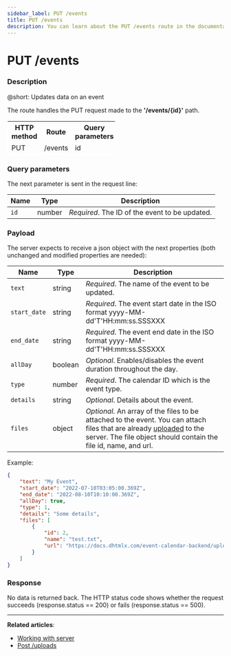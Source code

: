 ```yaml
---
sidebar_label: PUT /events
title: PUT /events
description: You can learn about the PUT /events route in the documentation of the DHTMLX JavaScript Event Calendar library. Browse developer guides and API reference, try out code examples and live demos, and download a free 30-day evaluation version of DHTMLX Event Calendar.
---
```


# PUT /events

### Description

@short: Updates data on an event

The route handles the PUT request made to the **'/events/{id}'** path.

<table style="border: 1px solid white; border-collapse: collapse; width:50%">
<thead style="border: 1px solid white; border-collapse: collapse;">
<th style="width:25%">HTTP method</th>
<th style="width:25%">Route</th>
<th style="width:25%">Query parameters</th>
</thead>
<tbody style="border: 1px solid white; border-collapse: collapse">
<tr>
<td>PUT</td>
<td>/events</td>
<td>id</td>
</tr>
</tbody>
</table>

### Query parameters

The next parameter is sent in the request line:

| Name       | Type        | Description |
| ----------- | ----------- | ----------- |
| `id`       |  number   | *Required*. The ID of the event to be updated.|

### Payload

The server expects to receive a json object with the next properties (both unchanged and modified properties are needed):

| Name       | Type        | Description |
| ----------- | ----------- | ----------- |
| `text`       |  string  | *Required*. The name of the event to be updated.|
| `start_date` |  string  | *Required*. The event start date in the ISO format yyyy-MM-dd'T'HH:mm:ss.SSSXXX |
| `end_date`   |  string  | *Required*. The event end date in the ISO format yyyy-MM-dd'T'HH:mm:ss.SSSXXX |
| `allDay`       |  boolean  | *Optional*. Enables/disables the event duration throughout the day.|
| `type`       |  number  | *Required*. The calendar ID which is the event type.|
| `details`       |  string  | *Optional*. Details about the event.|
| `files`       |  object | *Optional*. An array of the files to be attached to the event. You can attach files that are already [uploaded](api/provider/rest_routes/post_routes/js_eventcalendar_postupload_route.md) to the server. The file object should contain the file id, name, and url.|

Example:

~~~json
{
    "text": "My Event",
    "start_date": "2022-07-10T03:05:00.369Z",
    "end_date": "2022-08-10T10:10:00.369Z",
    "allDay": true,
    "type": 1,
    "details": "Some details",
    "files": [
        {
            "id": 2,
            "name": "test.txt",
            "url": "https://docs.dhtmlx.com/event-calendar-backend/uploads/2/test.txt"
        }
    ]
}
~~~

### Response

No data is returned back. The HTTP status code shows whether the request succeeds (response.status == 200) or fails (response.status == 500).

---

**Related articles**:
- [Working with server](guides/working_with_server.md)
- [Post /uploads](api/provider/rest_routes/post_routes/js_eventcalendar_postupload_route.md)